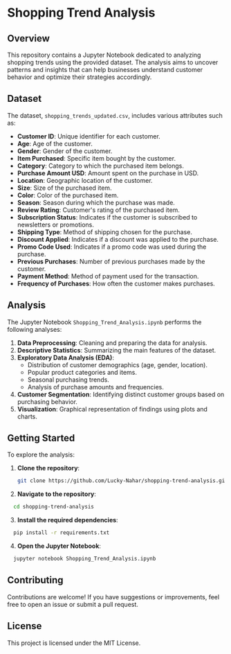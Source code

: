 # Shopping Trend Analysis

## Overview

This repository contains a Jupyter Notebook dedicated to analyzing shopping trends using the provided dataset. The analysis aims to uncover patterns and insights that can help businesses understand customer behavior and optimize their strategies accordingly.

## Dataset

The dataset, `shopping_trends_updated.csv`, includes various attributes such as:

- **Customer ID**: Unique identifier for each customer.
- **Age**: Age of the customer.
- **Gender**: Gender of the customer.
- **Item Purchased**: Specific item bought by the customer.
- **Category**: Category to which the purchased item belongs.
- **Purchase Amount USD**: Amount spent on the purchase in USD.
- **Location**: Geographic location of the customer.
- **Size**: Size of the purchased item.
- **Color**: Color of the purchased item.
- **Season**: Season during which the purchase was made.
- **Review Rating**: Customer's rating of the purchased item.
- **Subscription Status**: Indicates if the customer is subscribed to newsletters or promotions.
- **Shipping Type**: Method of shipping chosen for the purchase.
- **Discount Applied**: Indicates if a discount was applied to the purchase.
- **Promo Code Used**: Indicates if a promo code was used during the purchase.
- **Previous Purchases**: Number of previous purchases made by the customer.
- **Payment Method**: Method of payment used for the transaction.
- **Frequency of Purchases**: How often the customer makes purchases.

## Analysis

The Jupyter Notebook `Shopping_Trend_Analysis.ipynb` performs the following analyses:

1. **Data Preprocessing**: Cleaning and preparing the data for analysis.
2. **Descriptive Statistics**: Summarizing the main features of the dataset.
3. **Exploratory Data Analysis (EDA)**:
   - Distribution of customer demographics (age, gender, location).
   - Popular product categories and items.
   - Seasonal purchasing trends.
   - Analysis of purchase amounts and frequencies.
4. **Customer Segmentation**: Identifying distinct customer groups based on purchasing behavior.
5. **Visualization**: Graphical representation of findings using plots and charts.

## Getting Started

To explore the analysis:

1. **Clone the repository**:
   ```bash
   git clone https://github.com/Lucky-Nahar/shopping-trend-analysis.git
   ```
2. **Navigate to the repository**:
```bash
  cd shopping-trend-analysis
```
3. **Install the required dependencies**:
```bash
  pip install -r requirements.txt
```
4. **Open the Jupyter Notebook**:
```bash
  jupyter notebook Shopping_Trend_Analysis.ipynb
```

## Contributing
Contributions are welcome! If you have suggestions or improvements, feel free to open an issue or submit a pull request.

## License
This project is licensed under the MIT License.

